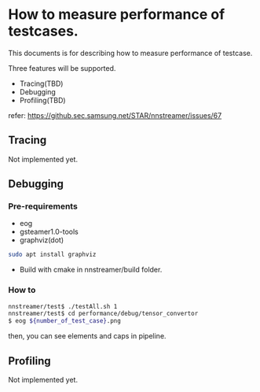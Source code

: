 # How to measure performance of testcases.

This documents is for describing how to measure performance of testcase.

Three features will be supported.

- Tracing(TBD)
- Debugging
- Profiling(TBD)

refer: https://github.sec.samsung.net/STAR/nnstreamer/issues/67

## Tracing

Not implemented yet.

## Debugging

### Pre-requirements

- eog
- gsteamer1.0-tools
- graphviz(dot)

```bash
sudo apt install graphviz
```

- Build with cmake in nnstreamer/build folder.

### How to

```bash
nnstreamer/test$ ./testAll.sh 1
nnstreamer/test$ cd performance/debug/tensor_convertor
$ eog ${number_of_test_case}.png
```

then, you can see elements and caps in pipeline.

## Profiling

Not implemented yet.
